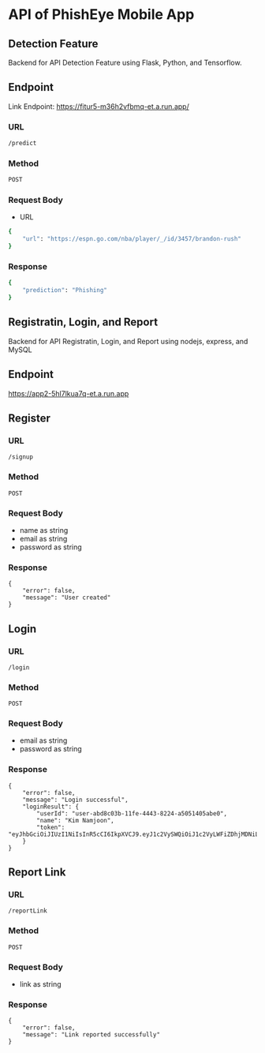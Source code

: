 # API of PhishEye Mobile App

## Detection Feature
Backend for API Detection Feature using Flask, Python, and Tensorflow. 
## Endpoint 

Link Endpoint: https://fitur5-m36h2vfbmq-et.a.run.app/

### URL
```sh
/predict
```
### Method
```sh
POST
```
### Request Body
- URL 
```sh
{
    "url": "https://espn.go.com/nba/player/_/id/3457/brandon-rush"
}
```

### Response
```sh
{
    "prediction": "Phishing"
}
```
## Registratin, Login, and Report
Backend for API Registratin, Login, and Report using nodejs, express, and MySQL
## Endpoint 
https://app2-5hl7lkua7q-et.a.run.app

Register
--

### URL <br>
    /signup

### Method
    POST
    
### Request Body
   - name as string <br>
   - email as string <br>
   - password as string <br>

### Response
    {
        "error": false,
        "message": "User created"
    }

Login
--

### URL
    /login

### Method
    POST

### Request Body
- email as string <br>
- password as string <br>

### Response
    {
        "error": false,
        "message": "Login successful",
        "loginResult": {
            "userId": "user-abd8c03b-11fe-4443-8224-a5051405abe0",
            "name": "Kim Namjoon",
            "token": "eyJhbGciOiJIUzI1NiIsInR5cCI6IkpXVCJ9.eyJ1c2VySWQiOiJ1c2VyLWFiZDhjMDNiLTExZmUtNDQ0My04MjI0LWE1MDUxNDA1YWJlMCIsImlhdCI6MTcwMjg4MzkwMiwiZXhwIjoxNzAyODg3NTAyfQ.D222aquHmt4YhQ8rv4Ry3P8K4DRBIEQLOB2MVBIWHJg"
        }
    }

Report Link
--

### URL
    /reportLink

### Method
    POST

### Request Body
- link as string

### Response
    {
        "error": false,
        "message": "Link reported successfully"
    }
